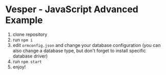 # Vesper - JavaScript Advanced Example

1. clone repository
2. run `npm i`
3. edit `ormconfig.json` and change your database configuration (you can also change a database type, but don't forget to install specific database driver)
4. run `npm start`
5. enjoy!
